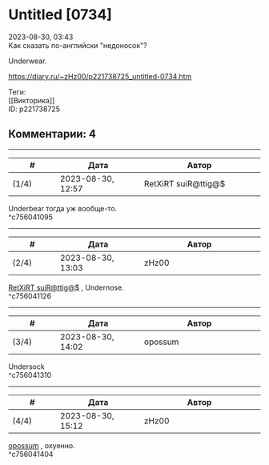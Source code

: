 Untitled [0734]
===============

  
2023-08-30, 03:43  
 Как сказать по-английски "недоносок"?   
   
 Underwear.   
  
<https://diary.ru/~zHz00/p221738725_untitled-0734.htm>  
  
Теги:  
[[Викторика]]  
ID: p221738725  


Комментарии: 4
--------------

  


---



|         #         |              Дата              |                     Автор                     |           ID           |
| --- | --- | --- | --- |
| (1/4) | 2023-08-30, 12:57 | RetXiRT suiR@ttig@$ | c756041095 |

  
 Underbear тогда уж вообще-то.   
 ^c756041095

---



|         #         |              Дата              |                     Автор                     |           ID           |
| --- | --- | --- | --- |
| (2/4) | 2023-08-30, 13:03 | zHz00 | c756041126 |

  
  [RetXiRT suiR@ttig@$](https://Hellspawn.diary.ru "Atomicautionuclear")  , Undernose.   
 ^c756041126

---



|         #         |              Дата              |                     Автор                     |           ID           |
| --- | --- | --- | --- |
| (3/4) | 2023-08-30, 14:02 | opossum | c756041310 |

  
 Undersock   
 ^c756041310

---



|         #         |              Дата              |                     Автор                     |           ID           |
| --- | --- | --- | --- |
| (4/4) | 2023-08-30, 15:12 | zHz00 | c756041404 |

  
  [opossum](https://pssm.diary.ru "змей о двух головах")  , охуенно.   
 ^c756041404